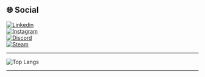 ## 🌐 Social
[![Linkedin](https://img.shields.io/badge/LinkedIn-0A66C2?style=for-the-badge&logo=linkedin&logoColor=white)](https://www.linkedin.com/in/luan-de-paiva-farani/)<br>
[![Instagram](https://img.shields.io/badge/Instagram-E4405F?style=for-the-badge&logo=instagram&logoColor=white)](https://www.instagram.com/luanzitos.zandronum/)<br>
[![Discord](https://img.shields.io/badge/Discord-5865F2?style=for-the-badge&logo=discord&logoColor=white)](https://discord.com/users/luanzitoszandronum/)<br>
[![Steam](https://img.shields.io/badge/Steam-1b2838?style=for-the-badge&logo=steam&logoColor=white)](https://steamcommunity.com/id/luanzitosz)

---

![Top Langs](https://github-readme-stats.vercel.app/api/top-langs/?username=LuanzitosZandronum&layout=compact&theme=radical&hide=ShaderLab,HLSL)

---
